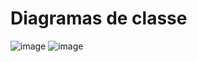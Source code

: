 # Diagramas de classe
![image](https://github.com/user-attachments/assets/09f276b3-9bc3-455b-a5ce-af2dea881830)
![image](https://github.com/user-attachments/assets/9e469469-5896-411e-a48d-b882580c51aa)
